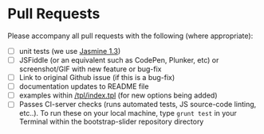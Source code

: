 Pull Requests
=============
Please accompany all pull requests with the following (where appropriate):

- [ ] unit tests (we use [Jasmine 1.3](http://jasmine.github.io/1.3/introduction.html))
- [ ] JSFiddle (or an equivalent such as CodePen, Plunker, etc) or screenshot/GIF with new feature or bug-fix
- [ ] Link to original Github issue (if this is a bug-fix)
- [ ] documentation updates to README file
- [ ] examples within [/tpl/index.tpl](https://github.com/seiyria/bootstrap-slider/blob/master/tpl/index.tpl) (for new options being added)
- [ ] Passes CI-server checks (runs automated tests, JS source-code linting, etc..). To run these on your local machine, type `grunt test` in your Terminal within the bootstrap-slider repository directory
